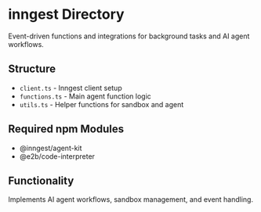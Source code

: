 # inngest Directory

Event-driven functions and integrations for background tasks and AI agent workflows.

## Structure
- `client.ts` - Inngest client setup
- `functions.ts` - Main agent function logic
- `utils.ts` - Helper functions for sandbox and agent

## Required npm Modules
- @inngest/agent-kit
- @e2b/code-interpreter

## Functionality
Implements AI agent workflows, sandbox management, and event handling.